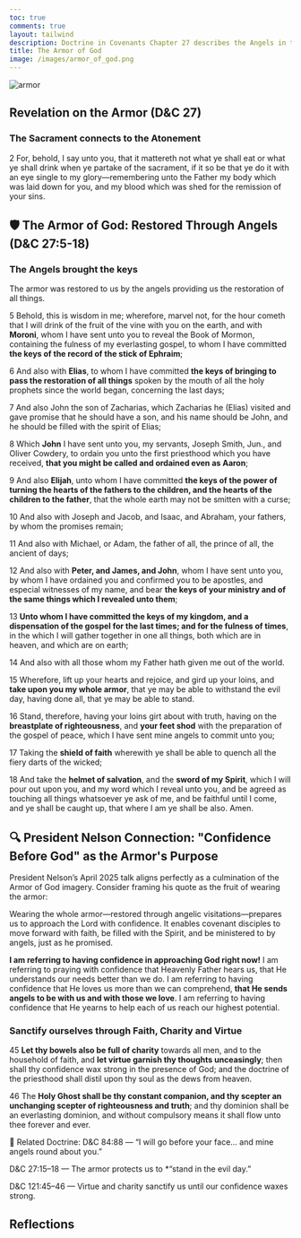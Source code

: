```yaml
---
toc: true
comments: true
layout: tailwind
description: Doctrine in Covenants Chapter 27 describes the Angels in the restoration of all things.
title: The Armor of God
image: /images/armor_of_god.png
---
```


![armor]({{site.baseurl}}/images/armor_of_god.png)

## Revelation on the Armor (D&C 27)

### The Sacrament connects to the Atonement

2 For, behold, I say unto you, that it mattereth not what ye shall eat or what ye shall drink when ye partake of the sacrament, if it so be that ye do it with an eye single to my glory—remembering unto the Father my body which was laid down for you, and my blood which was shed for the remission of your sins.


## 🛡️ The Armor of God: Restored Through Angels (D&C 27:5-18)

### The Angels brought the keys

The armor was restored to us by the angels providing us the restoration of all things.

<div id="columns" class="grid grid-cols-3 gap-4 bg-blue-50"></div>

5 Behold, this is wisdom in me; wherefore, marvel not, for the hour cometh that I will drink of the fruit of the vine with you on the earth, and with **Moroni**, whom I have sent unto you to reveal the Book of Mormon, containing the fulness of my everlasting gospel, to whom I have committed **the keys of the record of the stick of Ephraim**;

6 And also with **Elias**, to whom I have committed **the keys of bringing to pass the restoration of all things** spoken by the mouth of all the holy prophets since the world began, concerning the last days;

7 And also John the son of Zacharias, which Zacharias he (Elias) visited and gave promise that he should have a son, and his name should be John, and he should be filled with the spirit of Elias;

8 Which **John** I have sent unto you, my servants, Joseph Smith, Jun., and Oliver Cowdery, to ordain you unto the first priesthood which you have received, **that you might be called and ordained even as Aaron**;

9 And also **Elijah**, unto whom I have committed **the keys of the power of turning the hearts of the fathers to the children, and the hearts of the children to the father**, that the whole earth may not be smitten with a curse;

10 And also with Joseph and Jacob, and Isaac, and Abraham, your fathers, by whom the promises remain;

11 And also with Michael, or Adam, the father of all, the prince of all, the ancient of days;

12 And also with **Peter, and James, and John**, whom I have sent unto you, by whom I have ordained you and confirmed you to be apostles, and especial witnesses of my name, and bear **the keys of your ministry and of the same things which I revealed unto them**;

13 **Unto whom I have committed the keys of my kingdom, and a dispensation of the gospel for the last times; and for the fulness of times**, in the which I will gather together in one all things, both which are in heaven, and which are on earth;

14 And also with all those whom my Father hath given me out of the world.

15 Wherefore, lift up your hearts and rejoice, and gird up your loins, and **take upon you my whole armor**, that ye may be able to withstand the evil day, having done all, that ye may be able to stand.

16 Stand, therefore, having your loins girt about with truth, having on the **breastplate of righteousness**, and **your feet shod** with the preparation of the gospel of peace, which I have sent mine angels to commit unto you;

17 Taking the **shield of faith** wherewith ye shall be able to quench all the fiery darts of the wicked;

18 And take the **helmet of salvation**, and the **sword of my Spirit**, which I will pour out upon you, and my word which I reveal unto you, and be agreed as touching all things whatsoever ye ask of me, and be faithful until I come, and ye shall be caught up, that where I am ye shall be also. Amen.

## 🔍 President Nelson Connection: "Confidence Before God" as the Armor's Purpose

President Nelson’s April 2025 talk aligns perfectly as a culmination of the Armor of God imagery. Consider framing his quote as the fruit of wearing the armor:

Wearing the whole armor—restored through angelic visitations—prepares us to approach the Lord with confidence. It enables covenant disciples to move forward with faith, be filled with the Spirit, and be ministered to by angels, just as he promised.

**I am referring to having confidence in approaching God right now!** I am referring to praying with confidence that Heavenly Father hears us, that He understands our needs better than we do. I am referring to having confidence that He loves us more than we can comprehend, **that He sends angels to be with us and with those we love**. I am referring to having confidence that He yearns to help each of us reach our highest potential.

### Sanctify ourselves through Faith, Charity and Virtue

45 **Let thy bowels also be full of charity** towards all men, and to the household of faith, and **let virtue garnish thy thoughts unceasingly**; then shall thy confidence wax strong in the presence of God; and the doctrine of the priesthood shall distil upon thy soul as the dews from heaven.

46 The **Holy Ghost shall be thy constant companion, and thy scepter an unchanging scepter of righteousness and truth**; and thy dominion shall be an everlasting dominion, and without compulsory means it shall flow unto thee forever and ever.

🔗 Related Doctrine:
D&C 84:88 — “I will go before your face... and mine angels round about you.”

D&C 27:15–18 — The armor protects us to *“stand in the evil day.”

D&C 121:45–46 — Virtue and charity sanctify us until our confidence waxes strong.

## Reflections

<div id="questions-container" class="space-y-6 border-t border-gray-200 pt-6"></div>

<script>
const columnsData = [
    {
        title: "Moroni",
        image: "{{site.baseurl}}/images/moroni_book_of_mormon.webp",
        alt: "Moroni delivering plates",
        subtitle: "🛡 Shield of Faith · Book of Mormon",
        keyPoints: ["Faith", "Defense", "Scripture"],
        description: "Ephesians 6:16 — Taking the shield of faith, wherewith ye shall be able to quench all the fiery darts of the wicked. (D&C 27:17)"
    },
    {
        title: "Elias & Elijah",
        image: "{{site.baseurl}}/images/moses_elias_elijah.webp",
        alt: "Elias and Elijah in temple",
        subtitle: "🦺 Breastplate of Righteousness · 👣 Feet shod · Temple · Restoration",
        keyPoints: ["Righteousness", "Covenants", "Peace"],
        description: "Ephesians 6:14-15 — Having on the breastplate of righteousness; and your feet shod with the preparation of the gospel of peace. (D&C 27:16)"
    },
    {
        title: "Michael (Adam)",
        image: "{{site.baseurl}}/images/adam_eve_gathering.webp",
        alt: "Michael leading gathering",
        subtitle: "🪖 Helmet of Salvation · ⚔️ Sword of the Spirit · Gathering",
        keyPoints: ["Salvation", "Spirit", "Service", "Unity"],
        description: "Ephesians 6:17 — Take the helmet of salvation, and the sword of the Spirit, which is the word of God. (D&C 27:18)"
    }
];

const questionsData = [
    {
        id: "dc27-will-of-god",
        title: "Aligning with God's Will",
        question: "What does it mean to be 'caught up' with Christ (D&C 27:18)? How can we align our will with His?"
    },
    {
        id: "dc27-prayer-confidence",
        title: "Confidence in Prayer",
        question: "Have you had a time when you prayed with confidence, truly trusting that God heard you?"
    },
    {
        id: "dc27-angels-armor",
        title: "Angels and Armor",
        question: "What do you want to remember/personalize, right now, about 'Angels', 'Armor', 'Confidence'?"
    }
];

function renderColumns() {
    const columnsContainer = document.getElementById("columns");
    columnsData.forEach(column => {
        const columnHTML = `
            <div class="text-center">
                <h2 class="text-xl font-semibold mb-2">${column.title}</h2>
                <img src="${column.image}" alt="${column.alt}" class="rounded-lg mx-auto mb-2 h-40 object-cover">
                <p class="text-sm italic mb-4">${column.subtitle}</p>
                <h3 class="text-lg font-medium">${column.keyPoints.join(", ")}</h3>
                <p class="text-sm">${column.description}</p>
            </div>
        `;
        columnsContainer.innerHTML += columnHTML;
    });
}


// Render questions
function renderQuestions() {
    const questionsContainer = document.getElementById("questions-container");
    questionsData.forEach(question => {
        const savedResponse = localStorage.getItem(question.id) || "";
        const questionHTML = `
            <div class="bg-gray-100 p-4 rounded-lg shadow-md">
                <h3 class="text-lg font-semibold mb-2">${question.title}</h3>
                <p class="text-sm mb-4">${question.question}</p>
                <textarea id="${question.id}" class="w-full border rounded-lg p-2 text-sm" rows="2" placeholder="Write your response here...">${savedResponse}</textarea>
            </div>
        `;
        questionsContainer.innerHTML += questionHTML;
    });

    // Add event listeners to save responses
    questionsData.forEach(question => {
        const textarea = document.getElementById(question.id);
        textarea.addEventListener("input", () => {
            localStorage.setItem(question.id, textarea.value);
        });
    });
}

// Initialize the page
document.addEventListener("DOMContentLoaded", () => {
    renderColumns();
    renderQuestions();
});
</script>
